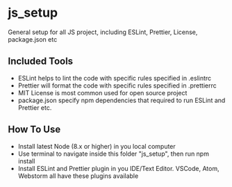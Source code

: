 # js_setup
General setup for all JS project, including ESLint, Prettier, License, package.json etc

## Included Tools
* ESLint helps to lint the code with specific rules specified in .eslintrc
* Prettier will format the code with specific rules specified in .prettierrc
* MIT License is most common used for open source project
* package.json specify npm dependencies that required to run ESLint and Prettier etc.

## How To Use
* Install latest Node (8.x or higher) in you local computer
* Use terminal to navigate inside this folder "js_setup", then run npm install
* Install ESLint and Prettier plugin in you IDE/Text Editor. VSCode, Atom, Webstorm all have these plugins available 

